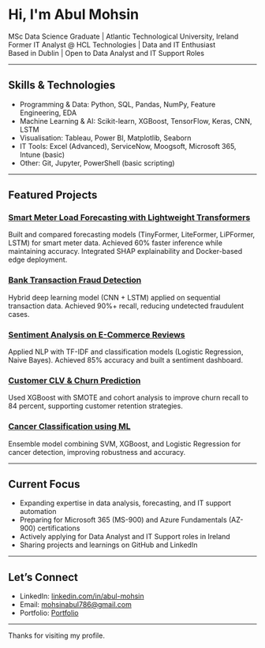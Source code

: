 # Hi, I'm Abul Mohsin

MSc Data Science Graduate | Atlantic Technological University, Ireland  
Former IT Analyst @ HCL Technologies | Data and IT Enthusiast  
Based in Dublin | Open to Data Analyst and IT Support Roles  

---

## Skills & Technologies

- Programming & Data: Python, SQL, Pandas, NumPy, Feature Engineering, EDA  
- Machine Learning & AI: Scikit-learn, XGBoost, TensorFlow, Keras, CNN, LSTM  
- Visualisation: Tableau, Power BI, Matplotlib, Seaborn  
- IT Tools: Excel (Advanced), ServiceNow, Moogsoft, Microsoft 365, Intune (basic)  
- Other: Git, Jupyter, PowerShell (basic scripting)  

---

## Featured Projects

### [Smart Meter Load Forecasting with Lightweight Transformers](https://github.com/mohsinabul/Edge-Smart-Meter)  
Built and compared forecasting models (TinyFormer, LiteFormer, LiPFormer, LSTM) for smart meter data. Achieved 60% faster inference while maintaining accuracy. Integrated SHAP explainability and Docker-based edge deployment.  

### [Bank Transaction Fraud Detection](https://github.com/mohsinabul/Bank-Transaction-Fraud-Detection)  
Hybrid deep learning model (CNN + LSTM) applied on sequential transaction data. Achieved 90%+ recall, reducing undetected fraudulent cases.  

### [Sentiment Analysis on E-Commerce Reviews](https://github.com/Machine-Learning-MScDataScience-ATU/machine-learning-project-oisin-and-abul)  
Applied NLP with TF-IDF and classification models (Logistic Regression, Naive Bayes). Achieved 85% accuracy and built a sentiment dashboard.  

### [Customer CLV & Churn Prediction](https://github.com/mohsinabul/ecommerce-clv-churn-predictor)  
Used XGBoost with SMOTE and cohort analysis to improve churn recall to 84 percent, supporting customer retention strategies.  

### [Cancer Classification using ML](https://github.com/mohsinabul/Cancer-Classification-using-ML)  
Ensemble model combining SVM, XGBoost, and Logistic Regression for cancer detection, improving robustness and accuracy.  

---

## Current Focus

- Expanding expertise in data analysis, forecasting, and IT support automation  
- Preparing for Microsoft 365 (MS-900) and Azure Fundamentals (AZ-900) certifications  
- Actively applying for Data Analyst and IT Support roles in Ireland  
- Sharing projects and learnings on GitHub and LinkedIn  

---

## Let’s Connect

- LinkedIn: [linkedin.com/in/abul-mohsin](https://www.linkedin.com/in/abul-mohsin)  
- Email: mohsinabul786@gmail.com  
- Portfolio: [Portfolio](datascienceportfol.io/atuabul) 

---

Thanks for visiting my profile.
